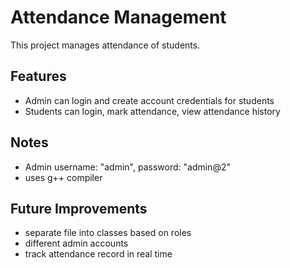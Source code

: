 # Attendance Management
This project manages attendance of students.

## Features
- Admin can login and create account credentials for students
- Students can login, mark attendance, view attendance history

## Notes
- Admin username: "admin", password: "admin@2"
- uses g++ compiler

## Future Improvements
- separate file into classes based on roles
- different admin accounts
- track attendance record in real time